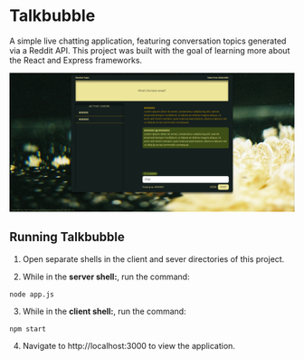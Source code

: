 # Talkbubble

A simple live chatting application, featuring conversation topics generated via a Reddit API. This project was built with the goal of learning more about the React and Express frameworks.

![Talkbubble Chatting App](talkbubble.png?raw=true "Talkbubble chatting app")

## Running Talkbubble
1. Open separate shells in the client and sever directories of this project.

2. While in the **server shell:**, run the command:
```
node app.js
```

3. While in the **client shell:**, run the command:
```
npm start
```

4. Navigate to http://localhost:3000 to view the application.
